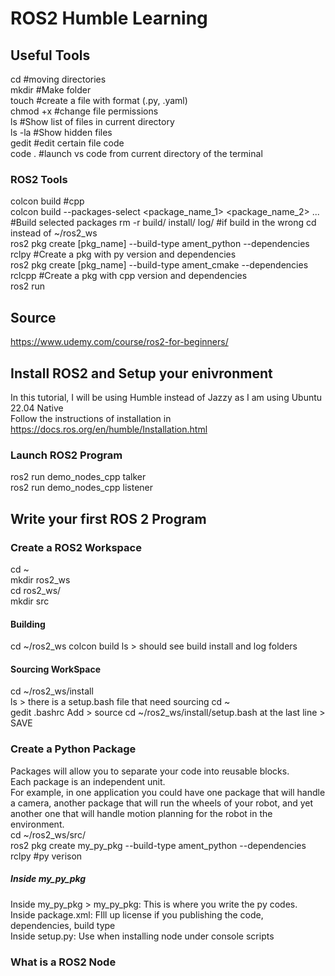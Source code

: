 # **ROS2 Humble Learning**
## **Useful Tools**  
cd #moving directories  
mkdir #Make folder  
touch #create a file with format (.py, .yaml)  
chmod +x #change file permissions  
ls #Show list of files in current directory  
ls -la #Show hidden files  
gedit #edit certain file code  
code . #launch vs code from current directory of the terminal  
### **ROS2 Tools**  
colcon build #cpp  
colcon build --packages-select <package_name_1> <package_name_2> ...  #Build selected packages
rm -r build/ install/ log/ #if build in the wrong cd instead of ~/ros2_ws  
ros2 pkg create [pkg_name] --build-type ament_python --dependencies rclpy #Create a pkg with py version and dependencies  
ros2 pkg create [pkg_name] --build-type ament_cmake --dependencies rclcpp #Create a pkg with cpp version and dependencies  
ros2 run  

## **Source**  
https://www.udemy.com/course/ros2-for-beginners/

## **Install ROS2 and Setup your enivronment**
In this tutorial, I will be using Humble instead of Jazzy as I am using Ubuntu 22.04 Native   
Follow the instructions of installation in https://docs.ros.org/en/humble/Installation.html  
### **Launch ROS2 Program**
ros2 run demo_nodes_cpp talker  
ros2 run demo_nodes_cpp listener  

## **Write your first ROS 2 Program**  
### **Create a ROS2 Workspace**
cd ~  
mkdir ros2_ws  
cd ros2_ws/  
mkdir src
#### **Building**  
cd ~/ros2_ws
colcon build
ls > should see build install and log folders  
#### **Sourcing WorkSpace**
cd ~/ros2_ws/install  
ls > there is a setup.bash file that need sourcing
cd ~  
gedit .bashrc
Add > source cd ~/ros2_ws/install/setup.bash at the last line > SAVE  
### **Create a Python Package**  
Packages will allow you to separate your code into reusable blocks.  
Each package is an independent unit.  
For example, in one application you could have one package that will handle a camera, another package that will run the wheels of your robot, and yet another one that will handle motion planning for the robot in the environment.  
cd ~/ros2_ws/src/  
ros2 pkg create my_py_pkg --build-type ament_python --dependencies rclpy  #py verison
##### **Inside my_py_pkg**  
Inside my_py_pkg > my_py_pkg: This is where you write the py codes.  
Inside package.xml: FIll up license if you publishing the code, dependencies, build type  
Inside setup.py: Use when installing node under console scripts  
### **What is a ROS2 Node**  

